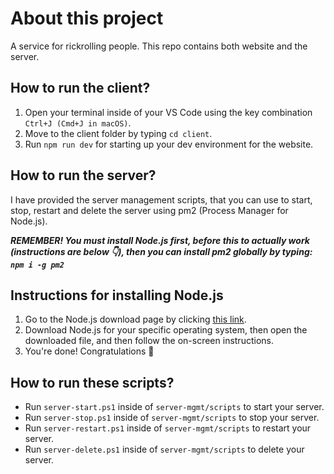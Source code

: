 # About this project
A service for rickrolling people. This repo contains both website and the server.

## How to run the client?
1. Open your terminal inside of your VS Code using the key combination `Ctrl+J (Cmd+J in macOS)`.
2. Move to the client folder by typing `cd client`.
3. Run `npm run dev` for starting up your dev environment for the website.

## How to run the server?
I have provided the server management scripts, that you can use to start, stop, restart and delete the server using pm2 (Process Manager for Node.js).

***REMEMBER! You must install Node.js first, before this to actually work (instructions are below 👇), then you can install pm2 globally by typing: `npm i -g pm2`***

## Instructions for installing Node.js
1. Go to the Node.js download page by clicking [this link](https://nodejs.org/en/download/).
2. Download Node.js for your specific operating system, then open the downloaded file, and then follow the on-screen instructions.
3. You're done! Congratulations 🎉

## How to run these scripts?

- Run `server-start.ps1` inside of `server-mgmt/scripts` to start your server.
- Run `server-stop.ps1` inside of `server-mgmt/scripts` to stop your server.
- Run `server-restart.ps1` inside of `server-mgmt/scripts` to restart your server.
- Run `server-delete.ps1` inside of `server-mgmt/scripts` to delete your server.